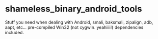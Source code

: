 # shameless_binary_android_tools
Stuff you need when dealing with Android, smali, baksmali, zipalign, adb, aapt, etc... pre-compiled Win32 (not cygwin. yeahiiii!) dependencies included. 

